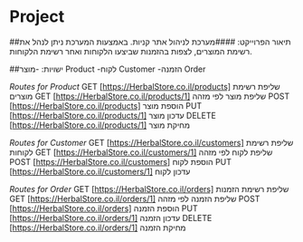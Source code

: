 # Project

##תיאור הפרוייקט:
####מערכת לניהול אתר קניות. באמצעות המערכת ניתן לנהל את רשימת המוצרים, לצפות בהזמנות שביצעו הלקוחות ואחר רשימת הלקוחות.

##ישויות:
-מוצר Product
-לקוח Customer
-הזמנה Order

*Routes for Product*
GET [https://HerbalStore.co.il/products]   שליפת רשימת מוצרים
GET [https://HerbalStore.co.il/products/1]   שליפת מוצר לפי מזהה
POST [https://HerbalStore.co.il/products]   הוספת מוצר
PUT [https://HerbalStore.co.il/products/1]   עדכון מוצר
DELETE [https://HerbalStore.co.il/products/1]   מחיקת מוצר

*Routes for Customer*
GET [https://HerbalStore.co.il/customers]   שליפת רשימת לקוחות
GET [https://HerbalStore.co.il/customers/1]   שליפת לקוח לפי מזהה
POST [https://HerbalStore.co.il/customers]   הוספת לקוח
PUT [https://HerbalStore.co.il/customers/1]   עדכון לקוח

*Routes for Order*
GET [https://HerbalStore.co.il/orders]   שליפת רשימת הזמנות
GET [https://HerbalStore.co.il/orders/1]   שליפת הזמנה לפי מזהה
POST [https://HerbalStore.co.il/orders]   הוספת הזמנה
PUT [https://HerbalStore.co.il/orders/1]   עדכון הזמנה
DELETE [https://HerbalStore.co.il/orders/1]   מחיקת הזמנה





